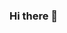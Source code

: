 ### Hi there 👋

<!--
**akifgoktas/akifgoktas** is a ✨ _special_ ✨ repository because its `README.md` (this file) appears on your GitHub profile.

Here are some ideas to get you started:

- 🔭 I’m currently working on tercihyap.net
- 🌱 I’m currently learning nodejs
- 👯 I’m looking to collaborate on backend
- 🤔 I’m looking for help with mern stack
- 💬 Ask me about working principle
- 📫 How to reach me: akif.gokts@gmail.com
- 😄 Pronouns: her
- ⚡ Fun fact: premier league
-->
